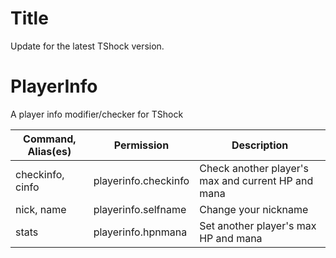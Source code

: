 # Title
Update for the latest TShock version.


# PlayerInfo
A player info modifier/checker for TShock

| Command, Alias(es)| Permission           | Description                                        |
|-------------------|----------------------|----------------------------------------------------|
| checkinfo, cinfo  | playerinfo.checkinfo | Check another player's max and current HP and mana |
| nick, name        | playerinfo.selfname  | Change your nickname                               |
| stats             | playerinfo.hpnmana   | Set another player's max HP and mana               |

